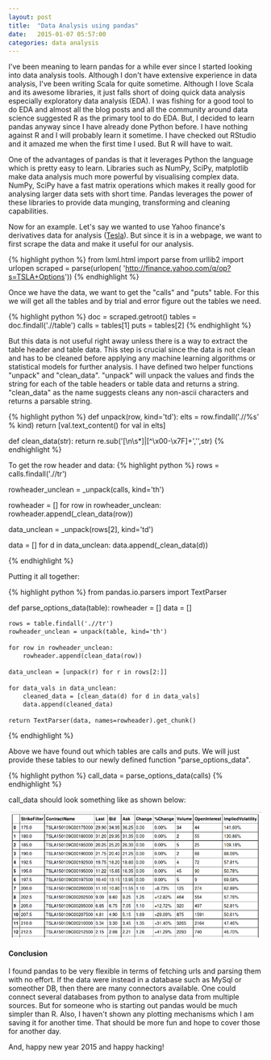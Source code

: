 ```yaml
---
layout: post
title:  "Data Analysis using pandas"
date:   2015-01-07 05:57:00
categories: data analysis
---
```


I've been meaning to learn pandas for a while ever since I started looking into data analysis tools. Although I don't have extensive experience in data analysis, I've been writing Scala for quite sometime. Although I love Scala and its awesome libraries, it just falls short of doing quick data analysis especially exploratory data analysis (EDA). I was fishing for a good tool to do EDA and almost all the blog posts and all the community around data science suggested R as the primary tool to do EDA. But, I decided to learn pandas anyway since I have already done Python before. I have nothing against R and I will probably learn it sometime. I have checked out RStudio and it amazed me when the first time I used. But R will have to wait.

One of the advantages of pandas is that it leverages Python the language which is pretty easy to learn. Libraries such as NumPy, SciPy, matplotlib make data analysis much more powerful by visualising complex data. NumPy, SciPy have a fast matrix operations which makes it really good for analysing larger data sets with short time. Pandas leverages the power of these libraries to provide data munging, transforming and cleaning capabilities.

Now for an example. Let's say we wanted to use Yahoo finance's derivatives data for analysis (<a href="http://finance.yahoo.com/q/op?s=TSLA+Options">Tesla</a>). But since it is in a webpage, we want to first scrape the data and make it useful for our analysis. 

{% highlight python %}
from lxml.html import parse
from urllib2 import urlopen
scraped = parse(urlopen(
	'http://finance.yahoo.com/q/op?s=TSLA+Options'))
{% endhighlight %}

Once we have the data, we want to get the "calls" and "puts" table. For this we will get all the tables and by trial and error figure out the tables we need.

{% highlight python %}
doc = scraped.getroot()
tables = doc.findall('.//table')
calls = tables[1]
puts = tables[2]
{% endhighlight %}

But this data is not useful right away unless there is a way to extract the table header and table data. This step is crucial since the data is not clean and has to be cleaned before applying any machine learning algorithms or statistical models for further analysis. I have defined two helper functions "unpack" and "clean_data". "unpack" will unpack the values and finds the string for each of the table headers or table data and returns a string. "clean_data" as the name suggests cleans any non-ascii characters and returns a parsable string.

{% highlight python %}
def unpack(row, kind='td'):
    elts = row.findall('.//%s' % kind)
    return [val.text_content() for val in elts]

def clean_data(str):
    return re.sub('[\n\s*]|[^\x00-\x7F]+','',str)
{% endhighlight %}

To get the row header and data:
{% highlight python %}
rows = calls.findall('.//tr')

rowheader_unclean = _unpack(calls, kind='th')

rowheader = []
for row in rowheader_unclean:
    rowheader.append(_clean_data(row))

data_unclean = _unpack(rows[2], kind='td')

data = []
for d in data_unclean:
    data.append(_clean_data(d))

{% endhighlight %}


Putting it all together:

{% highlight python %}
from pandas.io.parsers import TextParser

def parse_options_data(table):
    rowheader = []
    data = []
    
    rows = table.findall('.//tr')
    rowheader_unclean = unpack(table, kind='th')
    
    for row in rowheader_unclean:
        rowheader.append(clean_data(row))
        
    data_unclean = [unpack(r) for r in rows[2:]]

    for data_vals in data_unclean:
        cleaned_data = [clean_data(d) for d in data_vals]
        data.append(cleaned_data)
        
    return TextParser(data, names=rowheader).get_chunk()
{% endhighlight %}

Above we have found out which tables are calls and puts. We will just provide these tables to our newly defined function "parse_options_data".

{% highlight python %}
call_data = parse_options_data(calls)
{% endhighlight %}

call_data should look something like as shown below:

![Pandas output](/assets/pandas_output.png)

<h4>Conclusion</h4>

I found pandas to be very flexible in terms of fetching urls and parsing them with no effort. If the data were instead in a database such as MySql or someother DB, then there are many connectors available. One could connect several databases from python to analyse data from multiple sources. But for someone who is starting out pandas would be much simpler than R. Also, I haven't shown any plotting mechanisms which I am saving it for another time. That should be more fun and hope to cover those for another day.

And, happy new year 2015 and happy hacking!